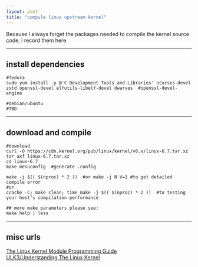 ```yaml
---
layout: post
title: "compile linux upstream kernel"
---
```


Because I always forget the packages needed to compile the kernel source code, I record them here.

---
## install dependencies
```
#fedora
sudo yum install -y @'C Development Tools and Libraries' ncurses-devel zstd openssl-devel elfutils-libelf-devel dwarves  #openssl-devel-engine

#debian/ubuntu
#TBD
```

---
## download and compile
```
#download
curl -O https://cdn.kernel.org/pub/linux/kernel/v6.x/linux-6.7.tar.xz
tar axf linux-6.7.tar.xz
cd linux-6.7
make menuconfig  #generate .config

make -j $(( $(nproc) * 2 ))  #or make -j N V=1 #to get detailed compile error
#or
ccache -C; make clean; time make -j $(( $(nproc) * 2 ))  #to testing your host’s compilation performance

## more make parameters please see:
make help | less
```

---
## misc urls
[The Linux Kernel Module Programming Guide](https://sysprog21.github.io/lkmpg/)  
[ULK3/Understanding The Linux Kernel](https://www.cs.utexas.edu/~rossbach/cs380p/papers/ulk3.pdf)  
